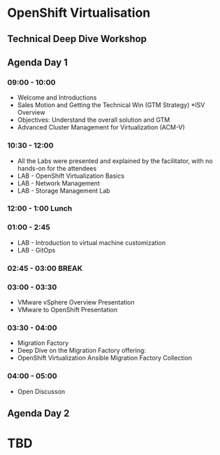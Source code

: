 # OpenShift Virtualisation
## Technical Deep Dive Workshop

## Agenda Day 1
### 09:00 - 10:00
* Welcome and Introductions
* Sales Motion and Getting the Technical Win (GTM Strategy)
*ISV Overview
* Objectives: Understand the overall solution and GTM
* Advanced Cluster Management for Virtualization (ACM-V)
### 10:30 - 12:00
* All the Labs were presented and explained by the facilitator, with no hands-on  for the attendees
* LAB - OpenShift Virtualization Basics
* LAB - Network Management
* LAB - Storage Management Lab
### 12:00 - 1:00 Lunch
### 01:00 - 2:45
* LAB - Introduction to virtual machine customization
* LAB - GitOps
### 02:45 - 03:00 BREAK
### 03:00 - 03:30
* VMware vSphere Overview Presentation
* VMware to OpenShift Presentation
### 03:30 - 04:00
* Migration Factory
* Deep Dive on the Migration Factory offering:
* OpenShift Virtualization Ansible Migration Factory Collection
### 04:00 - 05:00
* Open Discusson


## Agenda Day 2

# TBD

